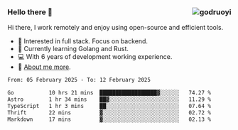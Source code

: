 ### Hello there 👋 <img align="right" src="https://github-readme-stats.vercel.app/api?username=godruoyi&show_icons=true" alt="godruoyi" />

Hi there, I work remotely and enjoy using open-source and efficient tools.

- 🔭 Interested in full stack. Focus on backend.
- 🌱 Currently learning Golang and Rust.
- 💻 With 6 years of development working experience.
- 👒 [About me more](https://godruoyi.com/posts/about-godruoyi).



<!--START_SECTION:waka-->

```txt
From: 05 February 2025 - To: 12 February 2025

Go           10 hrs 21 mins  ██████████████████▓░░░░░░   74.27 %
Astro        1 hr 34 mins    ██▓░░░░░░░░░░░░░░░░░░░░░░   11.29 %
TypeScript   1 hr 3 mins     ██░░░░░░░░░░░░░░░░░░░░░░░   07.64 %
Thrift       22 mins         ▓░░░░░░░░░░░░░░░░░░░░░░░░   02.72 %
Markdown     17 mins         ▓░░░░░░░░░░░░░░░░░░░░░░░░   02.13 %
```

<!--END_SECTION:waka-->
